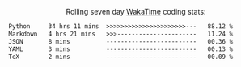 <p align="center">Rolling seven day <a href="https://wakatime.com/@syrkis"/>WakaTime</a> coding stats:</p>
<!--START_SECTION:waka-->

```txt
Python     34 hrs 11 mins  >>>>>>>>>>>>>>>>>>>>>>---   88.12 %
Markdown   4 hrs 21 mins   >>>----------------------   11.24 %
JSON       8 mins          -------------------------   00.36 %
YAML       3 mins          -------------------------   00.13 %
TeX        2 mins          -------------------------   00.09 %
```

<!--END_SECTION:waka-->
